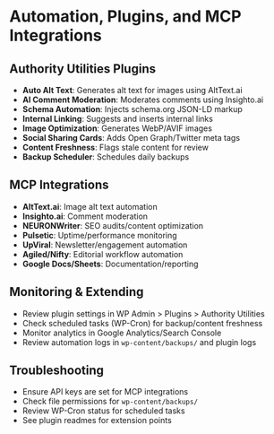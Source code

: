 # Automation, Plugins, and MCP Integrations

## Authority Utilities Plugins
- **Auto Alt Text**: Generates alt text for images using AltText.ai
- **AI Comment Moderation**: Moderates comments using Insighto.ai
- **Schema Automation**: Injects schema.org JSON-LD markup
- **Internal Linking**: Suggests and inserts internal links
- **Image Optimization**: Generates WebP/AVIF images
- **Social Sharing Cards**: Adds Open Graph/Twitter meta tags
- **Content Freshness**: Flags stale content for review
- **Backup Scheduler**: Schedules daily backups

## MCP Integrations
- **AltText.ai**: Image alt text automation
- **Insighto.ai**: Comment moderation
- **NEURONWriter**: SEO audits/content optimization
- **Pulsetic**: Uptime/performance monitoring
- **UpViral**: Newsletter/engagement automation
- **Agiled/Nifty**: Editorial workflow automation
- **Google Docs/Sheets**: Documentation/reporting

## Monitoring & Extending
- Review plugin settings in WP Admin > Plugins > Authority Utilities
- Check scheduled tasks (WP-Cron) for backup/content freshness
- Monitor analytics in Google Analytics/Search Console
- Review automation logs in `wp-content/backups/` and plugin logs

## Troubleshooting
- Ensure API keys are set for MCP integrations
- Check file permissions for `wp-content/backups/`
- Review WP-Cron status for scheduled tasks
- See plugin readmes for extension points 